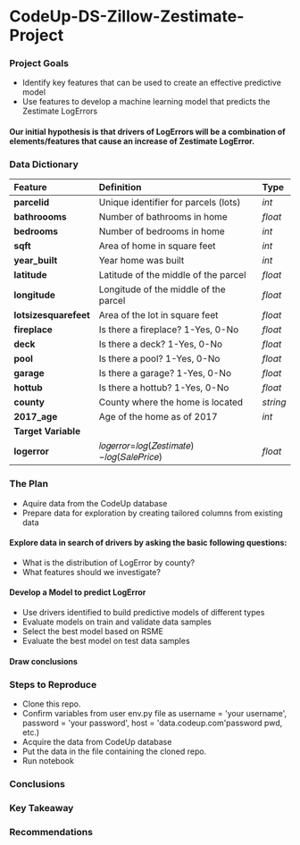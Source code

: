 # CodeUp-DS-Zillow-Zestimate-Project

### Project Goals
* Identify key features that can be used to create an effective predictive model
* Use features to develop a machine learning model that predicts the Zestimate LogErrors

#### Our initial hypothesis is that drivers of LogErrors will be a combination of elements/features that cause an increase of Zestimate LogError.

### Data Dictionary
| Feature | Definition | Type |
|:--------|:-----------|:-------
|**parcelid**|  Unique identifier for parcels (lots) | *int*|
| **bathroooms** |  Number of bathrooms in home |*float*|
| **bedrooms** | Number of bedrooms in home |*int*|
|**sqft**| Area of home in square feet | *int*|
|**year_built**| Year home was built| *int*|
|**latitude**| Latitude of the middle of the parcel | *float*|
|**longitude**| Longitude of the middle of the parcel | *float*|
|**lotsizesquarefeet**|  Area of the lot in square feet | *float*|
|**fireplace**| Is there a fireplace? 1-Yes, 0-No  | *float*|
|**deck**| Is there a deck? 1-Yes, 0-No | *float*|
|**pool**| Is there a pool? 1-Yes, 0-No  | *float*|
|**garage**| Is there a garage? 1-Yes, 0-No  | *float*|
|**hottub**| Is there a hottub? 1-Yes, 0-No  | *float*|
|**county**| County where the home is located | *string*|
|**2017_age**| Age of the home as of 2017 | *int*|
|**Target Variable**
|**logerror**| 𝑙𝑜𝑔𝑒𝑟𝑟𝑜𝑟=𝑙𝑜𝑔(𝑍𝑒𝑠𝑡𝑖𝑚𝑎𝑡𝑒)−𝑙𝑜𝑔(𝑆𝑎𝑙𝑒𝑃𝑟𝑖𝑐𝑒) | *float* |



### The Plan
* Aquire data from the CodeUp database
* Prepare data for exploration by creating tailored columns from existing data

#### Explore data in search of drivers by asking the basic following questions:

* What is the distribution of LogError by county?
* What features should we investigate?

#### Develop a Model to predict LogError

* Use drivers identified to build predictive models of different types
* Evaluate models on train and validate data samples
* Select the best model based on RSME
* Evaluate the best model on test data samples

#### Draw conclusions

### Steps to Reproduce
* Clone this repo.
* Confirm variables from user env.py file as
        username = 'your username', 
        password = 'your password', 
        host = 'data.codeup.com'password pwd, etc.)
* Acquire the data from CodeUp database
* Put the data in the file containing the cloned repo.
* Run notebook
### Conclusions



### Key Takeaway


### Recommendations
